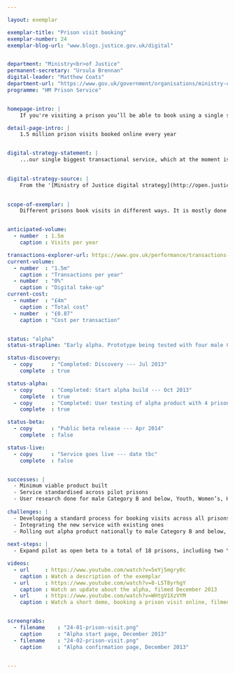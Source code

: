 ```yaml
---

layout: exemplar

exemplar-title: "Prison visit booking"
exemplar-number: 24
exemplar-blog-url: "www.blogs.justice.gov.uk/digital"


department: "Ministry<br>of Justice"
permanent-secretary: "Ursula Brennan"
digital-leader: "Matthew Coats"
department-url: "https://www.gov.uk/government/organisations/ministry-of-justice"
programme: "HM Prison Service"


homepage-intro: |
    If you're visiting a prison you’ll be able to book using a single service, offering a simpler, faster experience for families, friends and professionals

detail-page-intro: |
    1.5 million prison visits booked online every year


digital-strategy-statement: |
    ...our single biggest transactional service, which at the moment is a phone- or email-based, manual data entry system.

    
digital-strategy-source: |
    From the '[Ministry of Justice digital strategy](http://open.justice.gov.uk/digital-strategy/)' – December 2012
    

scope-of-exemplar: |
    Different prisons book visits in different ways. It is mostly done by phone or email and often requires family members to spend a long time getting through on the phone. A digital channel will cut administrative costs to the National Offender Management Service (NOMS) and make the process easier for families --- encouraging more to visit --- and more efficient for professional visitors.


anticipated-volume:
  - number  : 1.5m
    caption : Visits per year

transactions-explorer-url: https://www.gov.uk/performance/transactions-explorer/service-details/moj-prison-visit-booking
current-volume:
  - number  : "1.5m"
    caption : "Transactions per year"
  - number  : "0%"
    caption : "Digital take-up"
current-cost:
  - number  : "£4m"
    caption : "Total cost"
  - number  : "£0.87"
    caption : "Cost per transaction"


status: "alpha"
status-strapline: "Early alpha. Prototype being tested with four male Category B prisons."

status-discovery:
  - copy      : "Completed: Discovery --- Jul 2013"
    complete  : true

status-alpha:
  - copy      : "Completed: Start alpha build --- Oct 2013"
    complete  : true
  - copy      : "Completed: User testing of alpha product with 4 prisons --- Dec 2013 to Apr 2014"
    complete  : true

status-beta:
  - copy      : "Public beta release --- Apr 2014"
    complete  : false

status-live:
  - copy      : "Service goes live --- date tbc"
    complete  : false


successes: |
  - Minimum viable product built
  - Service standardised across pilot prisons
  - User research done for male Category B and below, Youth, Women’s, High Security Estate (Category A) and Contracted Out prisons 
  
challenges: |
  - Developing a standard process for booking visits across all prisons
  - Integrating the new service with existing ones
  - Rolling out alpha product nationally to male Category B and below, Youth and Women’s prisons
  
next-steps: |
  - Expand pilot as open beta to a total of 18 prisons, including two Youth and two Women’s facilities   

videos:
  - url     : https://www.youtube.com/watch?v=5eYj5mgry0c
    caption : Watch a description of the exemplar
  - url     : https://www.youtube.com/watch?v=8-LST8yrhgY
    caption : Watch an update about the alpha, filmed December 2013
  - url     : https://www.youtube.com/watch?v=WHtgV1XzVYM
    caption : Watch a short demo, booking a prison visit online, filmed January 2014


screengrabs:
  - filename    : "24-01-prison-visit.png"
    caption     : "Alpha start page, December 2013"
  - filename    : "24-02-prison-visit.png"
    caption     : "Alpha confirmation page, December 2013"


---
```




